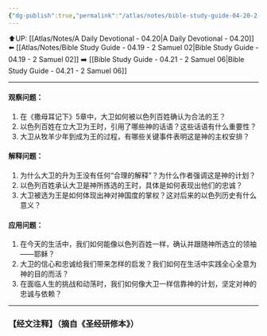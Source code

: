 ```yaml
---
{"dg-publish":true,"permalink":"/atlas/notes/bible-study-guide-04-20-2-samuel-05/","noteIcon":""}
---
```


⬆️UP: [[Atlas/Notes/A Daily Devotional - 04.20\|A Daily Devotional - 04.20]]
⬅️ [[Atlas/Notes/Bible Study Guide - 04.19 - 2 Samuel 02\|Bible Study Guide - 04.19 - 2 Samuel 02]]
➡️ [[Bible Study Guide - 04.21 - 2 Samuel 06\|Bible Study Guide - 04.21 - 2 Samuel 06]] 

---


#### 观察问题：
1. 在《撒母耳记下》5章中，大卫如何被以色列百姓确认为合法的王？
2. 以色列百姓在立大卫为王时，引用了哪些神的话语？这些话语有什么重要性？
3. 大卫从牧羊少年到成为王的过程，有哪些关键事件表明这是神的主权安排？

#### 解释问题：
1. 为什么大卫的升为王没有任何“合理的解释”？为什么作者强调这是神的计划？
2. 以色列百姓承认大卫是神所拣选的王时，具体是如何表现出他们的忠诚？
3. 大卫被选为王是如何体现出神对神国度的掌权？这对后来的以色列历史有什么意义？

#### 应用问题：
1. 在今天的生活中，我们如何能像以色列百姓一样，确认并跟随神所选立的领袖——耶稣？
2. 大卫的信心和忠诚给我们带来怎样的启发？我们如何在生活中实践全心全意为神的目的而活？
3. 在面临人生的挑战和动荡时，我们如何像大卫一样信靠神的计划，坚定对神的忠诚与依赖？


---
### 【经文注释】（摘自《圣经研修本》）
